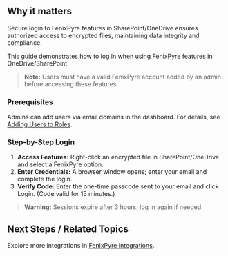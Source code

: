 
## Why it matters
Secure login to FenixPyre features in SharePoint/OneDrive ensures authorized access to encrypted files, maintaining data integrity and compliance.

This guide demonstrates how to log in when using FenixPyre features in OneDrive/SharePoint.

> **Note:** Users must have a valid FenixPyre account added by an admin before accessing these features.

### Prerequisites
Admins can add users via email domains in the dashboard. For details, see [Adding Users to Roles](../04-admin-guide/user-management.md).

### Step-by-Step Login
1. **Access Features:** Right-click an encrypted file in SharePoint/OneDrive and select a FenixPyre option.
   <!-- IMG: ./media/05-user-guide/right-click-option.png | Alt: Right-click menu in SharePoint -->
2. **Enter Credentials:** A browser window opens; enter your email and complete the login.
   <!-- IMG: ./media/05-user-guide/login-window.png | Alt: FenixPyre login page -->
3. **Verify Code:** Enter the one-time passcode sent to your email and click Login. (Code valid for 15 minutes.)

> **Warning:** Sessions expire after 3 hours; log in again if needed.

## Next Steps / Related Topics
Explore more integrations in [FenixPyre Integrations](../07-features/integrations.md).